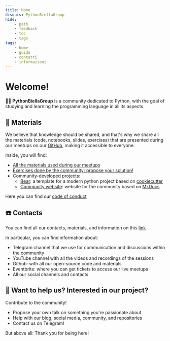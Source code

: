 ```yaml
---
title: Home
disquis: PythonBiellaGroup
hide:
    - path
    - feedback
    - toc
    - tags
tags:
    - home
    - guida
    - contatti
    - informazioni
---
```

# Welcome!

👨‍💻 **PythonBiellaGroup** is a community dedicated to Python, with the goal of studying and learning the programming language in all its aspects.

## 🚀 Materials
We believe that knowledge should be shared, and that's why we share all the materials (code, notebooks, slides, exercises) that are presented during our meetups on our [GitHub](https://github.com/PythonBiellaGroup), making it accessible to everyone.

Inside, you will find:

* [All the materials used during our meetups](https://github.com/PythonBiellaGroup/MaterialeSerate)
* [Exercises done by the community; propose your solution!](https://github.com/PythonBiellaGroup/Esercizi)
* Community-developed projects:
    - [Bear](https://github.com/PythonBiellaGroup/Bear): a template for a modern python project based on [cookiecutter](https://cookiecutter.readthedocs.io/en/stable/)
    - [Community website](https://github.com/PythonBiellaGroup/website): website for the community based on [MkDocs](https://mkdocs.readthedocs.io/en/stable/)

Here you can find our [code of conduct](code_conduct.md)

## ☎️ Contacts

You can find all our contacts, materials, and information on this [link](https://info.pythonbiellagroup.it/)

In particular, you can find information about:

* Telegram channel that we use for communication and discussions within the community
* YouTube channel with all the videos and recordings of the sessions
* Github: with all our open-source code and materials
* Eventbrite: where you can get tickets to access our live meetups
* All our social channels and contacts

## 🤲 Want to help us? Interested in our project?
Contribute to the community!

* Propose your own talk on something you're passionate about
* Help with our blog, social media, community, and repositories
* Contact us on Telegram!

But above all: Thank you for being here!
